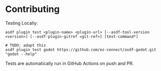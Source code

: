 # Contributing

Testing Locally:

```shell
asdf plugin test <plugin-name> <plugin-url> [--asdf-tool-version <version>] [--asdf-plugin-gitref <git-ref>] [test-command*]

# TODO: adapt this
asdf plugin test godot https://github.com/ez-connect/asdf-godot.git "godot --help"
```

Tests are automatically run in GitHub Actions on push and PR.
